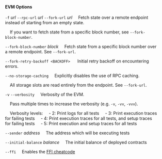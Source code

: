 #### EVM Options

`-f` *url*
`--rpc-url` *url*
`--fork-url` *url*
&nbsp;&nbsp;&nbsp;&nbsp;Fetch state over a remote endpoint instead of starting from an empty state.

&nbsp;&nbsp;&nbsp;&nbsp;If you want to fetch state from a specific block number, see
`--fork-block-number`.

`--fork-block-number` *block*
&nbsp;&nbsp;&nbsp;&nbsp;Fetch state from a specific block number over a remote endpoint. See `--fork-url`.

`--fork-retry-backoff <BACKOFF>`
&nbsp;&nbsp;&nbsp;&nbsp; Initial retry backoff on encountering errors.

`--no-storage-caching`
&nbsp;&nbsp;&nbsp;&nbsp;Explicitly disables the use of RPC caching.

&nbsp;&nbsp;&nbsp;&nbsp;All storage slots are read entirely from the endpoint. See `--fork-url`.

`-v`
`--verbosity`
&nbsp;&nbsp;&nbsp;&nbsp;Verbosity of the EVM.

&nbsp;&nbsp;&nbsp;&nbsp;Pass multiple times to increase the verbosity (e.g. `-v`, `-vv`, `-vvv`).

&nbsp;&nbsp;&nbsp;&nbsp;Verbosity levels:
&nbsp;&nbsp;&nbsp;&nbsp;- 2: Print logs for all tests
&nbsp;&nbsp;&nbsp;&nbsp;- 3: Print execution traces for failing tests
&nbsp;&nbsp;&nbsp;&nbsp;- 4: Print execution traces for all tests, and setup traces for failing tests
&nbsp;&nbsp;&nbsp;&nbsp;- 5: Print execution and setup traces for all tests

`--sender` *address*
&nbsp;&nbsp;&nbsp;&nbsp;The address which will be executing tests

`--initial-balance` *balance*
&nbsp;&nbsp;&nbsp;&nbsp;The initial balance of deployed contracts

`--ffi`
&nbsp;&nbsp;&nbsp;&nbsp;Enables the [FFI cheatcode][ffi-cheatcode]

[ffi-cheatcode]: ../cheatcodes/ffi.md
